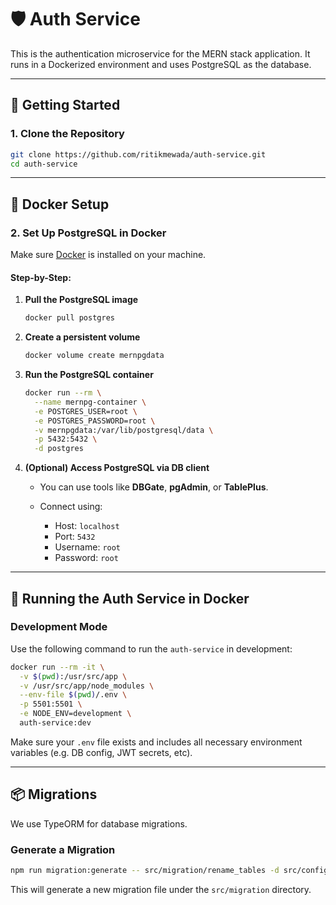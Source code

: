 # 🛡️ Auth Service

This is the authentication microservice for the MERN stack application. It runs in a Dockerized environment and uses PostgreSQL as the database.

---

## 🚀 Getting Started

### 1. Clone the Repository

```bash
git clone https://github.com/ritikmewada/auth-service.git
cd auth-service
```

---

## 🐳 Docker Setup

### 2. Set Up PostgreSQL in Docker

Make sure [Docker](https://www.docker.com/products/docker-desktop) is installed on your machine.

#### Step-by-Step:

1. **Pull the PostgreSQL image**

    ```bash
    docker pull postgres
    ```

2. **Create a persistent volume**

    ```bash
    docker volume create mernpgdata
    ```

3. **Run the PostgreSQL container**

    ```bash
    docker run --rm \
      --name mernpg-container \
      -e POSTGRES_USER=root \
      -e POSTGRES_PASSWORD=root \
      -v mernpgdata:/var/lib/postgresql/data \
      -p 5432:5432 \
      -d postgres
    ```

4. **(Optional) Access PostgreSQL via DB client**

    - You can use tools like **DBGate**, **pgAdmin**, or **TablePlus**.
    - Connect using:

        - Host: `localhost`
        - Port: `5432`
        - Username: `root`
        - Password: `root`

---

## 🔧 Running the Auth Service in Docker

### Development Mode

Use the following command to run the `auth-service` in development:

```bash
docker run --rm -it \
  -v $(pwd):/usr/src/app \
  -v /usr/src/app/node_modules \
  --env-file $(pwd)/.env \
  -p 5501:5501 \
  -e NODE_ENV=development \
  auth-service:dev
```

Make sure your `.env` file exists and includes all necessary environment variables (e.g. DB config, JWT secrets, etc).

---

## 📦 Migrations

We use TypeORM for database migrations.

### Generate a Migration

```bash
npm run migration:generate -- src/migration/rename_tables -d src/config/data-source.ts
```

This will generate a new migration file under the `src/migration` directory.
